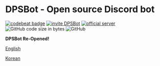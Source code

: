 # DPSBot - Open source Discord bot

[![codebeat badge](https://codebeat.co/badges/b73301e6-ff25-41c3-b29a-659e0de04408)](https://codebeat.co/projects/github-com-dpsbot-project-dpsbot-master)
[![invite DPSBot](https://img.shields.io/badge/invite-DPSBot-blue.svg)](https://discordapp.com/api/oauth2/authorize?client_id=588671532944064524&permissions=8&scope=bot) [![official server](https://img.shields.io/badge/official-server-green.svg)](https://discord.gg/b9aEEaE) ![GitHub code size in bytes](https://img.shields.io/github/languages/code-size/dpsbot-project/dpsbot.svg) ![GitHub](https://img.shields.io/github/license/dpsbot-project/dpsbot.svg)

**DPSBot Re-Opened!**

[English](/en/index.md)

[Korean](/ko/index.md)
